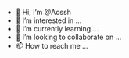- 👋 Hi, I’m @Aossh
- 👀 I’m interested in ...
- 🌱 I’m currently learning ...
- 💞️ I’m looking to collaborate on ...
- 📫 How to reach me ...

<!---
Aossh/Aossh is a ✨ special ✨ repository because its `README.md` (this file) appears on your GitHub profile.
You can click the Preview link to take a look at your changes.
--->
